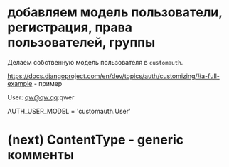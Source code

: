 # добавляем модель пользователи, регистрация, права пользователей, группы #

Делаем собственную модель пользователя в `customauth`.

https://docs.djangoproject.com/en/dev/topics/auth/customizing/#a-full-example - пример

User: qw@qw.qq:qwer

AUTH_USER_MODEL = 'customauth.User'

# (next) ContentType - generic комменты #
